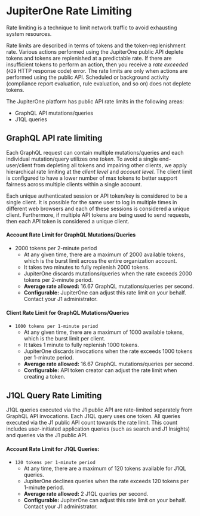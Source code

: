 # JupiterOne Rate Limiting

Rate limiting is a technique to limit network traffic to avoid exhausting system resources. 

Rate limits are described in terms of tokens and the token-replenishment rate. Various actions performed using the JupiterOne public API deplete tokens and tokens are replenished at a predictable rate. If there are insufficient tokens to perform an action, then you receive a *rate exceeded* (`429` HTTP response code) error. The rate limits are only when actions are performed using the public API. Scheduled or background activity (compliance report evaluation, rule evaluation, and so on) does not deplete tokens.

 The JupiterOne platform has public API rate limits in the following areas:

- GraphQL API mutations/queries
- J1QL queries

## GraphQL API rate limiting

Each GraphQL request can contain multiple mutations/queries and each individual mutation/query utilizes one *token*. To avoid a single end-user/client from depleting all tokens and impairing other clients, we apply hierarchical rate limiting at the *client level* and *account level*. The client limit is configured to have a lower number of max tokens to better support fairness across multiple clients within a single account.

Each unique authenticated session or API token/key is considered to be a single client. It is possible for the same user to log in multiple times in different web browsers and each of these sessions is considered a unique client. Furthermore, if multiple API tokens are being used to send requests, then each API token is considered a unique client.

#### Account Rate Limit for GraphQL Mutations/Queries

- 2000 tokens per 2-minute period
  - At any given time, there are a maximum of 2000 available tokens, which is the burst limit across the entire organization account.
  - It takes two minutes to fully replenish 2000 tokens.
  - JupiterOne discards mutations/queries when the rate exceeds 2000 tokens per 2-minute period.
  - **Average rate allowed:** 16.67 GraphQL mutations/queries per second.
  - **Configurable:**  JupiterOne can adjust this rate limit on your behalf. Contact your J1 administrator.

#### Client Rate Limit for GraphQL Mutations/Queries

- `1000 tokens per 1-minute period`
  - At any given time, there are a maximum of 1000 available tokens, which is the burst limit per client.
  - It takes 1 minute to fully replenish 1000 tokens.
  - JupiterOne discards invocations when the rate exceeds 1000 tokens per 1-minute period.
  - **Average rate allowed:** 16.67 GraphQL mutations/queries per second.
  - **Configurable:** API token creator can adjust the rate limit when creating a token.

## J1QL Query Rate Limiting

J1QL queries executed via the J1 public API are rate-limited separately from GraphQL API invocations. Each J1QL query uses one token. All queries executed via the J1 public API count towards the rate limit. This count includes user-initiated application queries (such as search and J1 Insights) and queries via the J1 public API.

#### **Account Rate Limit for J1QL Queries:**

- `120 tokens per 1-minute period`
  - At any time, there are a maximum of 120 tokens available for J1QL queries.
  - JupiterOne declines queries when the rate exceeds 120 tokens per 1-minute period.
  - **Average rate allowed:** 2 J1QL queries per second.
  - **Configurable:** JupiterOne can adjust this rate limit on your behalf. Contact your J1 administrator.